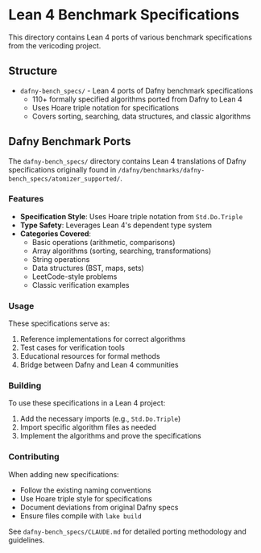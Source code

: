 # Lean 4 Benchmark Specifications

This directory contains Lean 4 ports of various benchmark specifications from the vericoding project.

## Structure

- `dafny-bench_specs/` - Lean 4 ports of Dafny benchmark specifications
  - 110+ formally specified algorithms ported from Dafny to Lean 4
  - Uses Hoare triple notation for specifications
  - Covers sorting, searching, data structures, and classic algorithms

## Dafny Benchmark Ports

The `dafny-bench_specs/` directory contains Lean 4 translations of Dafny specifications originally found in `/dafny/benchmarks/dafny-bench_specs/atomizer_supported/`.

### Features

- **Specification Style**: Uses Hoare triple notation from `Std.Do.Triple`
- **Type Safety**: Leverages Lean 4's dependent type system
- **Categories Covered**:
  - Basic operations (arithmetic, comparisons)
  - Array algorithms (sorting, searching, transformations)
  - String operations
  - Data structures (BST, maps, sets)
  - LeetCode-style problems
  - Classic verification examples

### Usage

These specifications serve as:
1. Reference implementations for correct algorithms
2. Test cases for verification tools
3. Educational resources for formal methods
4. Bridge between Dafny and Lean 4 communities

### Building

To use these specifications in a Lean 4 project:

1. Add the necessary imports (e.g., `Std.Do.Triple`)
2. Import specific algorithm files as needed
3. Implement the algorithms and prove the specifications

### Contributing

When adding new specifications:
- Follow the existing naming conventions
- Use Hoare triple style for specifications
- Document deviations from original Dafny specs
- Ensure files compile with `lake build`

See `dafny-bench_specs/CLAUDE.md` for detailed porting methodology and guidelines.